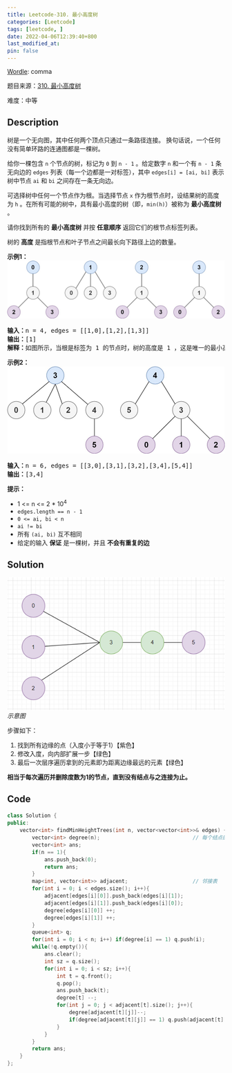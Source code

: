 ```yaml
---
title: Leetcode-310. 最小高度树
categories: [Leetcode]
tags: [leetcode, ]
date: 2022-04-06T12:39:40+800
last_modified_at: 
pin: false
---
```


[Wordle](https://www.nytimes.com/games/wordle/index.html): comma

题目来源：[310. 最小高度树](https://leetcode-cn.com/problems/minimum-height-trees/)

难度：中等

## Description

树是一个无向图，其中任何两个顶点只通过一条路径连接。 换句话说，一个任何没有简单环路的连通图都是一棵树。

给你一棵包含 `n` 个节点的树，标记为 `0` 到 `n - 1` 。给定数字 `n` 和一个有 `n - 1` 条无向边的 `edges` 列表（每一个边都是一对标签），其中 `edges[i] = [ai, bi]` 表示树中节点 `ai` 和 `bi` 之间存在一条无向边。

可选择树中任何一个节点作为根。当选择节点 `x` 作为根节点时，设结果树的高度为 `h` 。在所有可能的树中，具有最小高度的树（即，`min(h)`）被称为 **最小高度树** 。

请你找到所有的 **最小高度树** 并按 **任意顺序** 返回它们的根节点标签列表。

树的 **高度** 是指根节点和叶子节点之间最长向下路径上边的数量。


**示例1：**
![](/images/posts/2022-04-06-12-41-30.png)
<pre>
<strong>输入：</strong>n = 4, edges = [[1,0],[1,2],[1,3]]
<strong>输出：</strong>[1]
<strong>解释：</strong>如图所示，当根是标签为 1 的节点时，树的高度是 1 ，这是唯一的最小高度树。
</pre>

**示例2：**
![](/images/posts/2022-04-06-12-41-37.png)
<pre>
<strong>输入：</strong>n = 6, edges = [[3,0],[3,1],[3,2],[3,4],[5,4]]
<strong>输出：</strong>[3,4]
</pre>

**提示：**

- 1 <= n <= 2 * 10<sup>4</sup>
- `edges.length == n - 1`
- `0 <= ai, bi < n`
- `ai != bi`
- 所有 `(ai, bi)` 互不相同
- 给定的输入 **保证** 是一棵树，并且 **不会有重复的边**


## Solution

![](/images/posts/2022-04-06-14-16-54.png)
_示意图_

步骤如下：
1. 找到所有边缘的点（入度小于等于1）【紫色】
2. 修改入度，向内部扩展一步【绿色】
3. 最后一次层序遍历拿到的元素即为距离边缘最远的元素【绿色】

**相当于每次遍历并删除度数为1的节点，直到没有结点与之连接为止。**


## Code
```c++
class Solution {
public:
    vector<int> findMinHeightTrees(int n, vector<vector<int>>& edges) {
        vector<int> degree(n);                              // 每个结点的度数
        vector<int> ans;
        if(n == 1){
            ans.push_back(0);
            return ans;
        }
        map<int, vector<int>> adjacent;                     // 邻接表
        for(int i = 0; i < edges.size(); i++){
            adjacent[edges[i][0]].push_back(edges[i][1]);
            adjacent[edges[i][1]].push_back(edges[i][0]);
            degree[edges[i][0]] ++;
            degree[edges[i][1]] ++;
        }
        queue<int> q;
        for(int i = 0; i < n; i++) if(degree[i] == 1) q.push(i);        // 若度数为1，意味着结点i为叶子节点，需要进一步向内搜索
        while(!q.empty()){
            ans.clear();
            int sz = q.size();
            for(int i = 0; i < sz; i++){                                // 针对每个叶子结点，寻找其父节点push到队列中，并删除叶子结点
                int t = q.front();
                q.pop();
                ans.push_back(t);
                degree[t] --;                                           // 删除叶子节点的度数，等同于degree[t] = 0；
                for(int j = 0; j < adjacent[t].size(); j++){
                    degree[adjacent[t][j]]--;
                    if(degree[adjacent[t][j]] == 1) q.push(adjacent[t][j]);         // 若度数为1，则证明其结点成为了叶子节点，需要push到队列中
                }
            }
        }
        return ans;
    }
};
```
